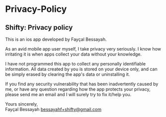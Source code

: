 # Privacy-Policy
## Shifty: Privacy policy


This is an ios app developed by Fayçal Bessayah. 

As an avid mobile app user myself, I take privacy very seriously.
I know how irritating it is when apps collect your data without your knowledge.

I have not programmed this app to collect any personally identifiable information. All data created by you is stored on your device only, and can be simply erased by clearing the app's data or uninstalling it.

If you find any security vulnerability that has been inadvertently caused by me, or have any question regarding how the app protects your privacy, please send me an email and I will surely try to fix it/help you.

Yours sincerely,  
Fayçal Bessayah
bessayahf+shifty@gmail.com
